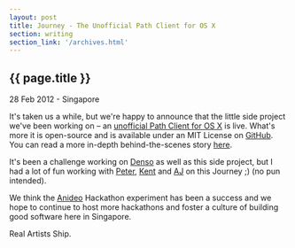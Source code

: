 ```yaml
---
layout: post
title: Journey - The Unofficial Path Client for OS X
section: writing
section_link: '/archives.html'
---
```


## {{ page.title }}

28 Feb 2012 - Singapore

It's taken us a while, but we're happy to announce that the little side project we've been working on &ndash; an [unofficial Path Client for OS X](http://journeyformac.com) is live. What's more it is open-source and is available under an MIT License on [GitHub](http://github.com/JourneyForMac/Journey). You can read a more in-depth behind-the-scenes story [here](http://dev.anideo.com/2012/02/26/introducing-journey-the-unofficial-path-client-for-os-x.html).

It's been a challenge working on [Denso](http://getdenso.com) as well as this side project, but I had a lot of fun working with [Peter](http://twitter.com/raingrove), [Kent](http://twitter.com/ntluan) and [AJ](http://twitter.com/ajhit406) on this Journey ;) (no pun intended).

We think the [Anideo](http://anideo.com) Hackathon experiment has been a success and we hope to continue to host more hackathons and foster a culture of building good software here in Singapore.

Real Artists Ship.
